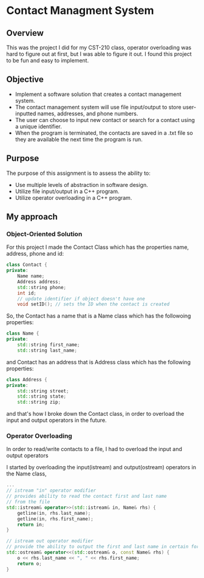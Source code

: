 # Contact Managment System

## Overview
This was the project I did for my CST-210 class, operator overloading was hard to figure out at first, but I was able to figure it out. I found this project to be fun and easy to implement.

## Objective
* Implement a software solution that creates a contact management system. 
* The contact management system will use file input/output to store user-inputted names, addresses, and phone numbers.  
* The user can choose to input new contact or search for a contact using a unique identifier. 
* When the program is terminated, the contacts are saved in a .txt file so they are available the next time the program is run.


## Purpose
The purpose of this assignment is to assess the ability to:
* Use multiple levels of abstraction in software design.
* Utilize file input/output in a C++ program.
* Utilize operator overloading in a C++ program.

## My approach
### Object-Oriented Solution

For this project I made the Contact Class which has the properties name, address, phone and id: 
```c++
class Contact {
private:
    Name name;
    Address address;
    std::string phone;
    int id;
    // update identifier if object doesn't have one
    void setID(); // sets the ID when the contact is created
```

So, the Contact has a name that is a Name class which has the followoing properties:
```c++
class Name {
private:
    std::string first_name;
    std::string last_name;
```

and Contact has an address that is Address class which has the following properties:
```c++
class Address {
private:
    std::string street;
    std::string state;
    std::string zip;
```

and that's how I broke down the Contact class, in order to overload the input and output operators in the future.

### Operator Overloading

In order to read/write contacts to a file, I had to overload the input and output operators

I started by overloading the input(istream) and output(ostream) operators in the Name class,
```c++
...
// istream "in" operator modifier
// provides ability to read the contact first and last name
// from the file
std::istream& operator>>(std::istream& in, Name& rhs) {
    getline(in, rhs.last_name);
    getline(in, rhs.first_name);
    return in;
}

// istream out operator modifier
// provide the ability to output the first and last name in certain format
std::ostream& operator<<(std::ostream& o, const Name& rhs) {
    o << rhs.last_name << ", " << rhs.first_name;
    return o;
}
```

